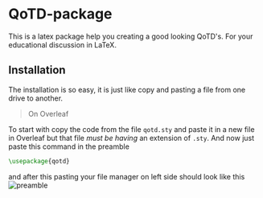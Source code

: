 # QoTD-package
This is a latex package help you creating a good looking QoTD's. For your educational discussion in LaTeX.

## Installation
The installation is so easy, it is just like copy and pasting a file from one drive to another. 
> On Overleaf

To start with copy the code from the file `qotd.sty` and paste it in a new file in Overleaf but that file _must be having_ an extension of `.sty`.
And now just paste this command in the preamble
```tex
\usepackage{qotd}
```
and after this pasting your file manager on left side should look like this
![preamble](https://photos.app.goo.gl/2MaiX7K89BkhaC8y9)
